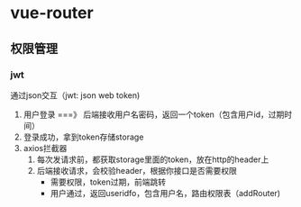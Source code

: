 # vue-router

## 权限管理

### jwt

通过json交互（jwt: json web token)

1. 用户登录 ===》 后端接收用户名密码，返回一个token（包含用户id，过期时间）
2. 登录成功，拿到token存储storage
3. axios拦截器
   1. 每次发请求前，都获取storage里面的token，放在http的header上
   2. 后端接收请求，会校验header，根据你接口是否需要权限
      - 需要权限，token过期，前端跳转
      - 用户通过，返回useridfo，包含用户名，路由权限表（addRouter)

